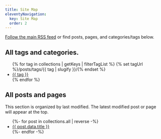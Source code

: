 ```yaml
---
title: Site Map
eleventyNavigation:
  key: Site Map
  order: 2
---
```


<a href="/feed.xml">Follow the main RSS feed</a> or find posts, pages, and categories/tags below.

<h2>All tags and categories.</h2>

<ul>
{% for tag in collections | getKeys | filterTagList %}
	{% set tagUrl %}/posts/tags/{{ tag | slugify }}/{% endset %}
	<li><a href="{{ tagUrl }}" class="post-tag">{{ tag }}</a></li>
{% endfor %}
</ul>

<h2>All posts and pages</h2>

This section is organized by last modified. The latest modified post or page will appear at the top.

<ul>
{%- for post in collections.all | reverse -%}
<li><a href="{{ post.url }}">{{ post.data.title }}</a></li>
{%- endfor -%}
</ul>